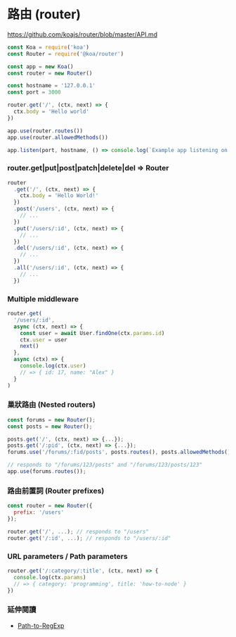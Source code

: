 # 路由 (router)

<https://github.com/koajs/router/blob/master/API.md>

```js
const Koa = require('koa')
const Router = require('@koa/router')

const app = new Koa()
const router = new Router()

const hostname = '127.0.0.1'
const port = 3000

router.get('/', (ctx, next) => {
  ctx.body = 'Hello world'
})

app.use(router.routes())
app.use(router.allowedMethods())

app.listen(port, hostname, () => console.log(`Example app listening on port ${port}!`))
```

### router.get|put|post|patch|delete|del ⇒ Router

```js
router
  .get('/', (ctx, next) => {
    ctx.body = 'Hello World!'
  })
  .post('/users', (ctx, next) => {
    // ...
  })
  .put('/users/:id', (ctx, next) => {
    // ...
  })
  .del('/users/:id', (ctx, next) => {
    // ...
  })
  .all('/users/:id', (ctx, next) => {
    // ...
  })
```

### Multiple middleware

```js
router.get(
  '/users/:id',
  async (ctx, next) => {
    const user = await User.findOne(ctx.params.id)
    ctx.user = user
    next()
  },
  async (ctx) => {
    console.log(ctx.user)
    // => { id: 17, name: "Alex" }
  }
)
```

### 巢狀路由 (Nested routers)

```js
const forums = new Router();
const posts = new Router();

posts.get('/', (ctx, next) => {...});
posts.get('/:pid', (ctx, next) => {...});
forums.use('/forums/:fid/posts', posts.routes(), posts.allowedMethods());

// responds to "/forums/123/posts" and "/forums/123/posts/123"
app.use(forums.routes());
```

### 路由前置詞 (Router prefixes)

```js
const router = new Router({
  prefix: '/users'
});

router.get('/', ...); // responds to "/users"
router.get('/:id', ...); // responds to "/users/:id"
```

### URL parameters / Path parameters

```js
router.get('/:category/:title', (ctx, next) => {
  console.log(ctx.params)
  // => { category: 'programming', title: 'how-to-node' }
})
```

### 延伸閱讀

- [Path-to-RegExp](https://github.com/pillarjs/path-to-regexp)

